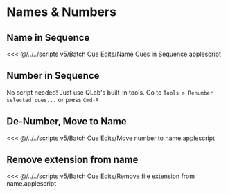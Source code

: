 # Names & Numbers

## Name in Sequence

<<< @/../../scripts v5/Batch Cue Edits/Name Cues in Sequence.applescript

## Number in Sequence

No script needed! Just use QLab's built-in tools. Go to `Tools > Renumber selected cues...` or press `Cmd-R`

## De-Number, Move to Name

<<< @/../../scripts v5/Batch Cue Edits/Move number to name.applescript

## Remove extension from name

<<< @/../../scripts v5/Batch Cue Edits/Remove file extension from name.applescript

